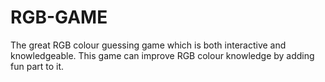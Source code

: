 # RGB-GAME
The great RGB colour guessing game which is both interactive and knowledgeable. This game can improve RGB colour knowledge by adding fun part to it.
